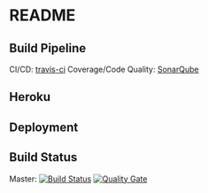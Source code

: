 # README

## Build Pipeline

CI/CD: [travis-ci](https://travis-ci.org/rocketvoip/rocketvoip-frontend) Coverage/Code Quality: [SonarQube]((https://sonarqube.com/dashboard/index/ch.zhaw.psit4:rocketvoip-frontend))

## Heroku

## Deployment

## Build Status
Master: [![Build Status](https://travis-ci.org/rocketvoip/rocketvoip-frontend.svg?branch=master)](https://travis-ci.org/rocketvoip/rocketvoip-frontend)
 [![Quality Gate](https://sonarqube.com/api/badges/gate?key=ch.zhaw.psit4:rocketvoip-frontend)](https://sonarqube.com/dashboard/index/ch.zhaw.psit4:rocketvoip-frontend)